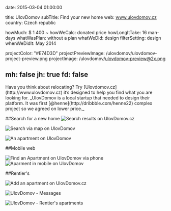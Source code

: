 date: 2015-03-04 01:00:00

title: UlovDomov
subTitle: Find your new home
web: www.ulovdomov.cz
country: Czech republic

howMuch: $ 1 400 ~
howWeCalc: donated price
howLongItTake: 16 man-days
whatWasPlan: without a plan
whatWeDid: design
filterSetting: design
whenWeDidIt: May 2014

projectColor: "#E74D3D"
projectPreviewImage: /ulovdomov/ulovdomov-project-preview.png
projectImage: /ulovdomov/ulovdomov-preview@2x.png

mh: false
jh: true
fd: false
---



<div id="description" class="description">
Have you think about relocating? Try [Ulovdomov.cz](http://www.ulovdomov.cz) it’s designed to help you find what you are looking for.
_UlovDomov is a local startup that needed to design their platform. It was first [@henne](http://dribbble.com/henne22) complex project so we agreed on lower price._
</div>

##Search for a new home
<img class="container-page"
  src="/ulovdomov/ulovdomov-search-results.png"
  srcset="/ulovdomov/ulovdomov-search-results@2x.png 2000w,
          /ulovdomov/ulovdomov-search-results.png 1280w,
          /ulovdomov/ulovdomov-search-results@small.png 800w,"
  sizes="100%"
  alt="Search results on UlovDomov.cz">

<img class="container-page left"
  src="/ulovdomov/ulovdomov-search-map-result.png"
  srcset="/ulovdomov/ulovdomov-search-map-result@2x.png 2000w,
          /ulovdomov/ulovdomov-search-map-result.png 1280w,
          /ulovdomov/ulovdomov-search-map-result.png 800w,"
  sizes="100%"
  alt="Search via map on UlovDomov">

<img class="container-page right"
  src="/ulovdomov/ulovdomov-search-apartment.png"
  srcset="/ulovdomov/ulovdomov-search-apartment@2x.png 2000w,
          /ulovdomov/ulovdomov-search-apartment.png 1280w,
          /ulovdomov/ulovdomov-search-apartment.png 800w,"
  sizes="100%"
  alt="An apartment on UlovDomov">

##Mobile web
<div class="portraits">
  <div class="portrait left">
    <img class="mobile-portrait"
    src="/ulovdomov/ulovdomov-mobile-search.png"
    srcset="/ulovdomov/ulovdomov-mobile-search@2x.png 2000w,
            /ulovdomov/ulovdomov-mobile-search.png 1280w,
            /ulovdomov/ulovdomov-mobile-search.png 800w,"
    sizes="100%"
    alt="Find an Apartment on UlovDomov via phone ">
  </div>
  <div class="portrait right">
    <img class="mobile-portrait"
    src="/ulovdomov/ulovdomov-mobile-apartment.png"
    srcset="/ulovdomov/ulovdomov-mobile-apartment@2x.png 2000w,
            /ulovdomov/ulovdomov-mobile-apartment.png 1280w,
            /ulovdomov/ulovdomov-mobile-apartment.png 800w,"
    sizes="100%"
    alt="Aparment in mobile on UlovDomov">
  </div>
</div>

##Rentier's

<img class="container-page"
  src="/ulovdomov/ulovdomov-user-add-home.png"
  srcset="/ulovdomov/ulovdomov-user-add-home@2x.png 2000w,
          /ulovdomov/ulovdomov-user-add-home.png 1280w,
          /ulovdomov/ulovdomov-user-add-home@small.png 800w,"
  sizes="100%"
  alt="Add an apartment on UlovDomov.cz">

<img class="container-page left"
  src="/ulovdomov/ulovdomov-user-messages.png"
  srcset="/ulovdomov/ulovdomov-user-messages@2x.png 2000w,
          /ulovdomov/ulovdomov-user-messages.png 1280w,
          /ulovdomov/ulovdomov-user-messages.png 800w,"
  sizes="100%"
  alt="UlovDomov - Messages">

<img class="container-page right"
  src="/ulovdomov/ulovdomov-user-apartments.png"
  srcset="/ulovdomov/ulovdomov-user-apartments@2x.png 2000w,
          /ulovdomov/ulovdomov-user-apartments.png 1280w,
          /ulovdomov/ulovdomov-user-apartments.png 800w,"
  sizes="100%"
  alt="UlovDomov - Rentier's apartments">

